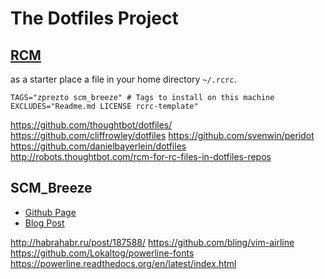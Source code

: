 # The Dotfiles Project

## [RCM](https://github.com/thoughtbot/rcm)

as a starter place a file in your home directory 
`~/.rcrc`.


    TAGS="zprezto scm_breeze" # Tags to install on this machine
    EXCLUDES="Readme.md LICENSE rcrc-template"


https://github.com/thoughtbot/dotfiles/
https://github.com/cliffrowley/dotfiles
https://github.com/svenwin/peridot
https://github.com/danielbayerlein/dotfiles
http://robots.thoughtbot.com/rcm-for-rc-files-in-dotfiles-repos

## SCM_Breeze

* [Github Page](https://github.com/ndbroadbent/scm_breeze)
* [Blog Post](http://madebynathan.com/2011/10/18/git-shortcuts-like-youve-never-seen-before/)


http://habrahabr.ru/post/187588/
https://github.com/bling/vim-airline
https://github.com/Lokaltog/powerline-fonts
https://powerline.readthedocs.org/en/latest/index.html
